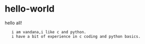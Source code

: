 # hello-world

   hello all!
      
       i am vandana,i like c and python.
       i have a bit of experience in c coding and python basics.
